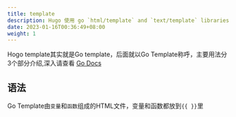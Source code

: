 ```yaml
---
title: template
description: Hugo 使用 go `html/template` and `text/template` libraries 
date: 2023-01-16T00:36:49+08:00
weight: 1
---
```


Hogo template其实就是Go template，后面就以Go Template称呼，主要用法分3个部分介绍,深入请查看 [Go Docs](https://pkg.go.dev/text/template)

## 语法

Go Template由`变量`和`函数`组成的HTML文件，变量和函数都放到`{{ }}`里
